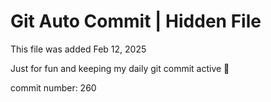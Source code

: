 # Git Auto Commit | Hidden File

This file was added Feb 12, 2025

Just for fun and keeping my daily git commit active 🤪

commit number: 260
